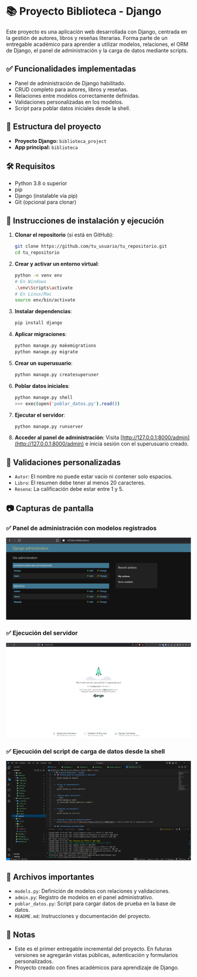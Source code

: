 # 📚 Proyecto Biblioteca - Django

Este proyecto es una aplicación web desarrollada con Django, centrada en la gestión de autores, libros y reseñas literarias. Forma parte de un entregable académico para aprender a utilizar modelos, relaciones, el ORM de Django, el panel de administración y la carga de datos mediante scripts.

## ✅ Funcionalidades implementadas

- Panel de administración de Django habilitado.
- CRUD completo para autores, libros y reseñas.
- Relaciones entre modelos correctamente definidas.
- Validaciones personalizadas en los modelos.
- Script para poblar datos iniciales desde la shell.

## 🧱 Estructura del proyecto

- **Proyecto Django:** `biblioteca_project`
- **App principal:** `biblioteca`

## 🛠️ Requisitos

- Python 3.8 o superior
- pip
- Django (instalable vía pip)
- Git (opcional para clonar)

## 🚀 Instrucciones de instalación y ejecución

1. **Clonar el repositorio** (si está en GitHub):
   ```bash
   git clone https://github.com/tu_usuario/tu_repositorio.git
   cd tu_repositorio
   ```

2. **Crear y activar un entorno virtual**:
   ```bash
   python -m venv env
   # En Windows
   .\env\Scripts\activate
   # En Linux/Mac
   source env/bin/activate
   ```

3. **Instalar dependencias**:
   ```bash
   pip install django
   ```

4. **Aplicar migraciones**:
   ```bash
   python manage.py makemigrations
   python manage.py migrate
   ```

5. **Crear un superusuario**:
   ```bash
   python manage.py createsuperuser
   ```

6. **Poblar datos iniciales**:
   ```bash
   python manage.py shell
   >>> exec(open('poblar_datos.py').read())
   ```

7. **Ejecutar el servidor**:
   ```bash
   python manage.py runserver
   ```

8. **Acceder al panel de administración**:
   Visita [http://127.0.0.1:8000/admin](http://127.0.0.1:8000/admin) e inicia sesión con el superusuario creado.

## 🧪 Validaciones personalizadas

- `Autor`: El nombre no puede estar vacío ni contener solo espacios.
- `Libro`: El resumen debe tener al menos 20 caracteres.
- `Resena`: La calificación debe estar entre 1 y 5.

## 📷 Capturas de pantalla

### ✅ Panel de administración con modelos registrados
![Panel admin](capturas/admin.png)

### ✅ Ejecución del servidor
![Ejecución del servidor](capturas/ejecucion.png)

### ✅ Ejecución del script de carga de datos desde la shell
![Ejecución del script](capturas/ejecucion_script.png)


## 📁 Archivos importantes

- `models.py`: Definición de modelos con relaciones y validaciones.
- `admin.py`: Registro de modelos en el panel administrativo.
- `poblar_datos.py`: Script para cargar datos de prueba en la base de datos.
- `README.md`: Instrucciones y documentación del proyecto.

## 📌 Notas

- Este es el primer entregable incremental del proyecto. En futuras versiones se agregarán vistas públicas, autenticación y formularios personalizados.
- Proyecto creado con fines académicos para aprendizaje de Django.

